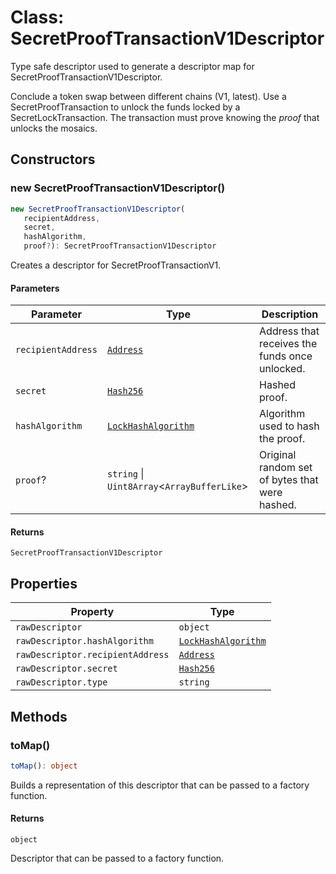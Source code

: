 # Class: SecretProofTransactionV1Descriptor

Type safe descriptor used to generate a descriptor map for SecretProofTransactionV1Descriptor.

Conclude a token swap between different chains (V1, latest).
Use a SecretProofTransaction to unlock the funds locked by a SecretLockTransaction.
The transaction must prove knowing the *proof* that unlocks the mosaics.

## Constructors

### new SecretProofTransactionV1Descriptor()

```ts
new SecretProofTransactionV1Descriptor(
   recipientAddress, 
   secret, 
   hashAlgorithm, 
   proof?): SecretProofTransactionV1Descriptor
```

Creates a descriptor for SecretProofTransactionV1.

#### Parameters

| Parameter | Type | Description |
| ------ | ------ | ------ |
| `recipientAddress` | [`Address`](../../../classes/Address.md) | Address that receives the funds once unlocked. |
| `secret` | [`Hash256`](../../../../index/classes/Hash256.md) | Hashed proof. |
| `hashAlgorithm` | [`LockHashAlgorithm`](../../models/classes/LockHashAlgorithm.md) | Algorithm used to hash the proof. |
| `proof`? | `string` \| `Uint8Array`&lt;`ArrayBufferLike`&gt; | Original random set of bytes that were hashed. |

#### Returns

`SecretProofTransactionV1Descriptor`

## Properties

| Property | Type |
| ------ | ------ |
| <a id="rawdescriptor"></a> `rawDescriptor` | `object` |
| `rawDescriptor.hashAlgorithm` | [`LockHashAlgorithm`](../../models/classes/LockHashAlgorithm.md) |
| `rawDescriptor.recipientAddress` | [`Address`](../../../classes/Address.md) |
| `rawDescriptor.secret` | [`Hash256`](../../../../index/classes/Hash256.md) |
| `rawDescriptor.type` | `string` |

## Methods

### toMap()

```ts
toMap(): object
```

Builds a representation of this descriptor that can be passed to a factory function.

#### Returns

`object`

Descriptor that can be passed to a factory function.
